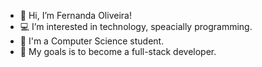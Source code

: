 - 👋 Hi, I’m Fernanda Oliveira!
- 💻 I’m interested in technology, speacially programming.
- 📖 I'm a Computer Science student.
- 🎯 My goals is to become a full-stack developer.
